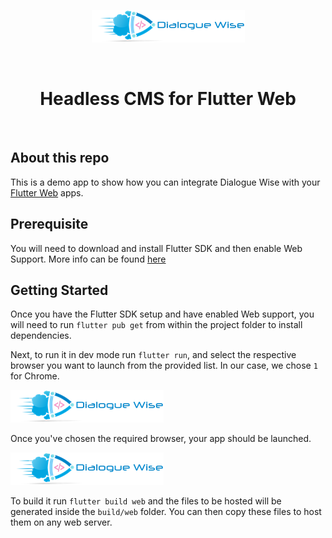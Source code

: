 <p align="center">
<a href="https://dialoguewise.com" target="_blank"><img src="https://github.com/dialoguewise/dialoguewise-demo/blob/master/screenshots/logo.PNG?raw=true"></a>
</p>  
<br/>
<h1 align="center">
Headless CMS for Flutter Web
</h1>  
<br/>

## About this repo

This is a demo app to show how you can integrate Dialogue Wise with your [Flutter Web](https://flutter.dev/web) apps.

## Prerequisite

You will need to download and install Flutter SDK and then enable Web Support.
More info can be found [here](https://flutter.dev/docs/get-started/web)

## Getting Started

Once you have the Flutter SDK setup and have enabled Web support, you will need to run `flutter pub get` from within the project folder to install dependencies.

Next, to run it in dev mode run `flutter run`, and select the respective browser you want to launch from the provided list. In our case, we chose `1` for Chrome.

<img src="https://github.com/dialoguewise/dialoguewise-demo/blob/master/screenshots/logo.PNG?raw=true">

Once you've chosen the required browser, your app should be launched.

<img src="https://github.com/dialoguewise/dialoguewise-demo/blob/master/screenshots/logo.PNG?raw=true">

To build it run `flutter build web` and the files to be hosted will be generated inside the `build/web` folder. You can then copy these files to host them on any web server.